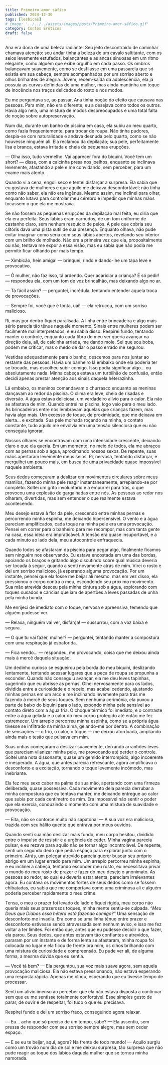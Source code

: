 ```yaml
---
title: Primeiro amor sáfico 
published: 2024-12-30
tags: [lesbicas]
# image: '../../../assets/images/posts/Primeiro-amor-sáfico.gif'
category: Contos Eróticos
draft: false
---
```


Ana era dona de uma beleza radiante. Seu jeito descontraído de caminhar chamava atenção: seu andar tinha a beleza de um cavalo saltitante, com os seios levemente estufados, balançantes e as ancas sinuosas em um ritmo elegante, como alguém que exibe orgulho em cada passo. Os ombros balançavam suavemente, como se desfilasse em uma passarela que só existia em sua cabeça, sempre acompanhados por um sorriso aberto e olhos brilhantes de alegria. Jovem, recém-saída da adolescência, ela já possuía as curvas definidas de uma mulher, mas ainda mantinha um toque de inocência nos traços delicados do rosto e nos modos.  

Eu me perguntava se, ao passar, Ana tinha noção do efeito que causava nas pessoas. Para mim, não era diferente; eu a desejava como todos os outros. Havia algo nela, uma mistura de modos despreocupados e uma total falta de noção sobre autopreservação.

Num dia, durante um banho de piscina em casa, ela subiu ao meu quarto, como fazia frequentemente, para trocar de roupa. Não tinha pudores, despia-se com naturalidade e andava desnuda pelo quarto, como se não houvesse ninguém ali. Ela reclamou da depilação; sua pele, perfeitamente lisa e branca, estava irritada e cheia de pequenas erupções.

— Olha isso, tudo vermelho. Vai aparecer fora do biquíni. Você tem um short? — disse, com a calcinha presa nos joelhos, enquanto se inclinava levemente, afastando a pele e me convidando, sem perceber, para um exame mais atento.

Quando vi a cena, engoli seco e tentei disfarçar a surpresa. Ela sabia que eu gostava de mulheres e que aquilo me deixava desconfortável; não tinha como não saber, ela não era ingênua. Mesmo assim, me inclinei para olhar, enquanto lutava para controlar meu cérebro e impedir que minhas mãos tocassem o que ela me mostrava.

Se não fossem as pequenas erupções da depilação mal feita, eu diria que ela era perfeita. Seus lábios eram carnudos, de um tom uniforme de castanho claro, sem nenhum resquício de pelos. A pele que cobria seu clitóris dava uma pista sutil de sua presença. Enquanto olhava, não pude evitar imaginar como seria com seus lábios abertos, revelando seu interior com um brilho de molhado. Não era a primeira vez que ela, propositalmente ou não, tentava me expor a essa visão, mas eu sabia que não podia me permitir ficar olhando por mais tempo.

— Ximbicão, hein amiga! — brinquei, rindo e dando-lhe um tapa leve e provocativo.

— Ô mulher, não faz isso, tá ardendo. Quer acariciar a criança? É só pedir! — respondeu ela, com um tom de voz brincalhão, mas deixando algo no ar.

— Tá fácil assim? — perguntei, incrédula, tentando entender aquela troca de provocações.

— Sempre foi, você que é tonta, uai! — ela retrucou, com um sorriso malicioso.

Ri, mas por dentro fiquei paralisada. A linha entre brincadeira e algo mais sério parecia tão tênue naquele momento. Sinais entre mulheres podem ser facilmente mal interpretados, e eu sabia disso. Respirei fundo, tentando manter o controle, enquanto cada fibra do meu ser queria avançar na direção dela, ali, de calcinha arriada, me dando mole. Sei que sou boba, podem me criticar, mas o medo de dar o passo errado me segurou.

Vestidas adequadamente para o banho, descemos para nos juntar ao restante das pessoas. Havia um banheiro lá embaixo onde ela poderia ter se trocado, mas escolheu subir comigo. Isso podia significar algo... ou absolutamente nada. Minha cabeça estava um turbilhão de confusão, então decidi apenas prestar atenção aos sinais daquela héterazinha.

Lá embaixo, os meninos comandavam o churrasco enquanto as meninas dançavam ao redor da piscina. O clima era leve, cheio de risadas e diversão. A água estava deliciosa, um verdadeiro alívio para o calor. Ela não se afastava de mim. Quando entrei na piscina, logo veio para o meu lado. As brincadeiras entre nós lembravam aquelas que crianças fazem, mas havia algo mais. Um excesso de toque, de proximidade, que me deixava em alerta... e excitada. Sua pele molhada roçando na minha, o contato constante, tudo aquilo me envolvia em uma tensão silenciosa que eu não conseguia ignorar.

Nossos olhares se encontravam com uma intensidade crescente, deixando claro o que ela queria. Em um momento, no meio de todos, ela me abraçou com as pernas sob a água, aproximando nossos sexos. De repente, suas mãos apertaram levemente meus seios. Ri, nervosa, tentando disfarçar, e mergulhei um pouco mais, em busca de uma privacidade quase impossível naquele ambiente.

Seus dedos começaram a deslizar em movimentos circulares sobre meus mamilos, fazendo minha pele reagir instantaneamente, arrepiando-se por completo. Soltei um grito involuntário e a empurrei para trás, o que provocou uma explosão de gargalhadas entre nós. As pessoas ao redor nos olharam, divertidas, mas sem entender o que realmente estava acontecendo.

Meu desejo estava à flor da pele, crescendo entre minhas pernas e percorrendo minha espinha, me deixando hipersensível. O vento e a água pareciam amplificados, cada toque na minha pele era uma provocação. Pensei em correr para o banheiro para me recompor, mas com tanta gente na casa, essa ideia era impraticável. A tensão era quase insuportável, e a cada minuto ao lado dela, meu autocontrole enfraquecia.

Quando todos se afastaram da piscina para pegar algo, finalmente ficamos sem ninguém nos observando. Eu estava encostada em uma das bordas, apoiando os braços e gritando algo discutindo sobre qual música deveria ser tocada à seguir, quando a senti novamente atrás de mim. Virei o rosto e dei um sorriso malicioso, já esperando alguma provocação. Por um instante, pensei que ela fosse me beijar ali mesmo, mas em vez disso, ela pressionou o corpo contra o meu, escondendo seu próximo movimento. Sua mão atrevida desceu pela minha cintura sob a água, explorando com toques ousados e carícias que iam de apertões a leves passadas de unha pela minha bunda.

Me enrijeci de imediato com o toque, nervosa e apreensiva, temendo que alguém pudesse ver.

— Relaxa, ninguém vai ver, disfarça! — sussurrou, com a voz baixa e segura.

— O que tu vai fazer, mulher? — perguntei, tentando manter a compostura com uma respiração já esbaforida.

— Fica vendo... — respondeu, me provocando, coisa que me deixou ainda mais à mercê daquela situação.

Um dedinho curioso se esgueirou pela borda do meu biquíni, deslizando lentamente, tentando acessar lugares que a peça de roupa se propunha a esconder. Quando não conseguiu avançar, ela me deu leves tapinhas, sugerindo que eu abrisse as pernas. Olhei nervosamente para os lados, dividida entre a curiosidade e o receio, mas acabei cedendo, ajustando minhas pernas em um arco e me inclinando levemente para trás me fazendo à mercê de seus toques. Sem nenhuma cerimônia, ela puxou a parte de baixo do biquíni para o lado, expondo minha pele sensível ao contato direto com a água fria. O choque térmico foi imediato, e o contraste entre a água gelada e o calor do meu corpo protegido até então me fez estremecer. Um arrepio percorreu minha espinha, como se a própria água tivesse se infiltrado na minha alma, gelando-me por dentro. A combinação de sensações — o frio, o calor, o toque — me deixou atordoada, ampliando ainda mais o tesão que pulsava em mim.

Suas unhas começaram a deslizar suavemente, deixando arranhões leves que pareciam vilanizar minha pele, me provocando até perder o controle. Soltei uma nota dissonante, quase um gemido interrompido, algo incoerente e inesperado. A água, que antes parecia refrescante, agora amplificava o desconforto e a excitação, tornando o toque levemente incômodo, mas inebriante.

Ela fez meu sexo caber na palma de sua mão, apertando com uma firmeza deliberada, quase possessiva. Cada movimento dela parecia derrubar a minha compostura que eu tentava manter, me deixando entregue ao calor que subia por cada centímetro de mim. Era impossível não sentir o poder que ela exercia, conduzindo o momento com uma mistura de suavidade e provocação.

— Eita, não se contorce muito não sapatona! — A sua voz era maliciosa, trazida com seu hálito quente que entrava por meus ouvidos.

Quando senti sua mão deslizar mais fundo, meu corpo hesitou, dividido entre o impulso de resistir e a urgência de ceder. Minha vagina parecia pulsar, e eu rezava para aquilo não se tornar algo incontrolável. De repente, senti um segundo dedo que pedia espaço para explorar junto com o primeiro. Atrás, um polegar atrevido parecia querer buscar seu próprio abrigo em um lugar errado para mim. Um arrepio percorreu minha espinha, e eu inclinei a cabeça, tentando esconder meu rosto, eu necessitava privar o mundo do meu rosto de prazer e fazer do meu desejo o anonimato. As pessoas ao redor, ao qual eu deveria estar atenta, pareciam irrelevantes agora. Eu contava os movimentos fortes de seus dedos como se fossem chibatadas, eu sabia que me comportava como uma criminosa ali e alguém poderia perceber rapidamente o meu crime.

Tensa, o meu o prazer foi levado de lado e fiquei rígida, meu corpo não queria mais seus prazerosos toques, minha mente sentiu-se culpada. _“Meu Deus que Diabos essa hétera está fazendo comigo?”_ Uma sensação de desconforto me invadiu. Era como se uma linha tênue entre prazer e desconforto estivesse sendo atravessada sem nenhum aviso, e isso me fez voltar a ter limites. Foi então que, antes que eu pudesse decidir o que fazer, ela parou. Seus dedos, que antes estavam tão confiantes e atrevidos, pararam por um instante e de forma lenta se afastaram, minha roupa foi colocada no lugar e ela ficou de frente pra mim, os olhos brilhando com uma mistura de curiosidade e compreensão. Eu pude ver ali, de alguma forma, a mesma dúvida que eu sentia.

— Você tá bem? — Ela perguntou, sua voz mais suave agora, sem aquela provocação maliciosa. Ela não estava pressionando, não estava esperando uma resposta rápida. Apenas me olhou, esperando que eu tivesse tempo de processar.

Senti um alívio imenso ao perceber que ela não estava disposta a continuar sem que eu me sentisse totalmente confortável. Esse simples gesto de parar, de ouvir e de respeitar, foi tudo o que eu precisava.

Respirei fundo e dei um sorriso fraco, conseguindo agora relaxar.

— Eu... acho que só preciso de um tempo, sabe? — Ela assentiu, sem pressa de responder com seu sorriso sempre alegre, mas sem ceder espaço.

— E se eu te beijar, aqui, agora? Na frente de todo mundo! — Aquilo surgiu como um trovão num dia de sol e me deixou surpresa, tão surpresa que não pude reagir ao toque dos lábios daquela mulher que se tornou minha namorada.
